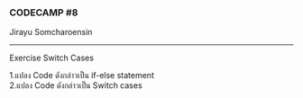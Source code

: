 ### CODECAMP #8
Jirayu Somcharoensin    
___
Exercise Switch Cases  

1.แปลง Code ดังกล่าวเป็น if-else statement  
2.แปลง Code ดังกล่าวเป็น Switch cases

